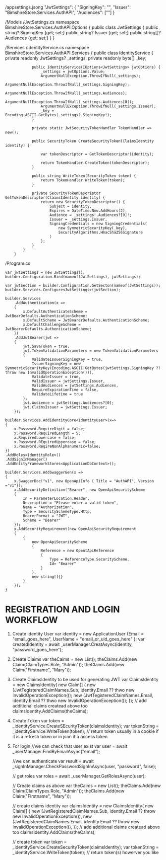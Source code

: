 /appsettings.jsong
    "JwtSettings": {
        "SigningKey": "",
        "Issuer": "BimshireStore.Services.AuthAPI",
        "Audiences": [""]
    }

/Models
	/JwtSettings.cs
		namespace BimshireStore.Services.AuthAPI.Options {
			public class JwtSettings
			{
				public string? SigningKey {get; set;}
				public string? Issuer {get; set;}
				public string[]? Audiences {get; set;}
			}
		}
		
/Services
	/IdentityService.cs
		namespace BimshireStore.Services.AuthAPI.Services {
			public class IdentityService
			{
				private readonly JwtSettings? _settings;
				private readonly byte[] _key;
				
				public IdentityService(IOptions<JwtSettings> jwtOptions) {
					_settings = jwtOptions.Value;
					ArgumentNullException.ThrowIfNull(_settings);
					ArgumentNullException.ThrowIfNull(_settings.SigningKey);
					ArgumentNullException.ThrowIfNull(_settings.Audiences);
					ArgumentNullException.ThrowIfNull(_settings.Audiences[0]);
					ArgumentNullException.ThrowIfNull(_settings.Issuer);																				
					_key = Encoding.ASCII.GetBytes(_settings?.SigningKey!);
				}
				
				private static JwtSecurityTokenHandler TokenHandler => new();
				
				public SecurityToken CreateSecurityToken(ClaimsIdentity identity) {
				
					var tokenDescriptor = GetTokenDescriptor(identity);
					
					return TokenHandler.CreateToken(tokenDescriptor);
				}
				
				public string WriteToken(SecurityToken token) {
					return TokenHandler.WriteToken(token);
				}
				
				private SecurityTokenDescriptor GetTokenDescriptor(ClaimsIdentity identity) {
					return new SecurityTokenDescriptor() {
						Subject = identity,
						Expires = DateTime.Now.AddHours(2),
						Audience = _settings!.Audiences?[0]!;
						Issuer = _settings.Issuer,
						SigningCredentials = new SigningCredentials(
							new SymmetricSecurityKey(_key),
							SecurityAlgorithms.HmacSha256Signature
						)
					};
				}
			}
		}
		
		
/Program.cs

    var jwtSettings = new JwtSettings();
    builder.Configuration.Bind(nameof(JwtSettings), jwtSettings);

    var jwtSection = builder.Configuration.GetSecton(nameof(JwtSettings));
    builder.Services.Configure<JwtSettings>(jwtSection);

    builder.Services
        .AddAuthentication(x =>
        {
            x.DefaultAuthenticateScheme = JwtBearDefaults.AuthenticationScheme;
            x.DefaultScheme = JwtBearerDefaults.AuthenticationScheme;
            x.DefaultChallengeScheme = JwtBearerDefaults.AuthenticationScheme;
        })
        .AddJwtBearer(jwt =>
        {
            jwt.SaveToken = true;
            jwt.TokenValidationParameters = new TokenValidationParameters
            {
                ValidateIssuerSigningKey = true,
                IssuerSigningKey = new SymmetricSecurityKey(Encoding.ASCII.GetBytes(jwtSettings.SigningKey ?? throw new InvalidOperationException())),
                ValidateIssuer = true,
                ValidIssuer = jwtSettings.Issuer,
                ValidAudiences = jwtSettings.Audiences,
                RequireExpirationTime = false,
                ValidateLifetime = true		
            };
            jwt.Audience = jwtSettings.Audiences?[0];
            jwt.ClaimsIssuer = jwtSettings.Issuer;
        });
        
    builder.Services.AddIdentityCore<IdentityUser>(x=>
    {
        x.Password.RequireDigit = false;
        x.Password.RequiredLength = 5;
        x.RequiredLowercase = false;
        x.Password.REquiredUppercase = false;
        x.Password.ReqireNonAlphanumeric=false;
    })
    .AddRoles<IdentityRole>()
    .AddSignInManager()
    .AddEntityFrameworkStores<ApplicationDbContext>();

    builder.Services.AddSwaggerGen(x =>
    {
        x.SwaggerDoc("v1", new OpenApiInfo { Title = "AuthAPI", Version ="v1"});
        x.AddSecurityDefinition("Bearer", new OpenApiSecurityScheme
        {
            In = ParameterLocation.Header,
            Description = "Please enter a valid token",
            Name = "Authorization",
            Type = SecuritySchemeType.Http,
            BearerFormat = "JWT",
            Scheme = "Bearer"
        });
        x.AddSecurityRequirement(new OpenApiSecurityRequirement
        {
            {
                new OpenApiSecurityScheme
                {
                    Reference = new OpentApiReference
                    {
                        Type = ReferenceType.SecurityScheme,
                        Id= "Bearer"
                    }
                },
                new string[]{}
            }
        });
    }

	
REGISTRATION AND LOGIN WORKFLOW
===    
1. Create Identity User
var identity = new ApplicationUser {Email = "email_goes_here", UserName = "email_or_uid_goes_here" };
var createdIdentity = await _userManager.CreatAsync(identity, "password_goes_here");
	
2. Create Claims
   var theCaims = new List<Claim>();
   theClaims.Add(new Claim(ClaimTypes.Role, "Admin"));
   theClaims.Add(new Claim("Firstname", "Mary"));
   
3. Create ClaimsIdentity to be used for generating JWT
   var ClaimsIdentity = new ClaimsIdentity( new Claim[]
   {
   	new (JwtTegisteredClaimNames.Sub, identity.Email ?? thwo new InvalidOperationException());
   	new (JwtTegisteredClaimNames.Email, identity.Email ?? thwo new InvalidOperationException());
   });
   // add additional claims createad above too
   claimsIdentity.AddClaims(theCaims);
   
4. Create Token
   var token = _identityService.CreateSEcurityToken(claimsIdentity);
   var tokenString = _identityService.WriteToken(token);
   // return token usually in a cookie if it is a refresh token or in json if a access token
   
5. For login 
   //we can check that user exist
   var user = await _userManager.FindByEmailAsync("email");
   
   //we can authenticate
   var result = await _signInManager.CheckPasswordSignInAsync(user, "password", false);
   
   // get roles
   var roles = await _userManager.GetRolesAsync(user);
   
   // Create claims as above
   var theCaims = new List<Claim>();
   theClaims.Add(new Claim(ClaimTypes.Role, "Admin"));
   theClaims.Add(new Claim("Firstname", "Mary"));  
   
   // create claims identity 
    var claimsIdentity = new ClaimsIdentity( new Claim[]
   {
   	new (JwtRegisteredClaimNames.Sub, identity.Email ?? throw new InvalidOperationException()),
   	new (JwtRegisteredClaimNames.Email, identity.Email ?? throw new InvalidOperationException()),
   });
   // add additional claims createad above too
   claimsIdentity.AddClaims(theCaims);
   
   // create token
   var token = _identityService.CreateSecurityToken(claimsIdentity);
   var tokenString = _identityService.WriteToken(token);
   // return token(s) howerver you like   
	